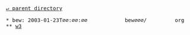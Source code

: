 <pre>
  <a href="../">&#x21b5; parent directory</a>
  
  * bew: 2003-01-23T∅∅:∅∅:∅∅&#x0009;&#x0009;bew∅∅∅/&#x0009;&#x0009;org
  ** <a href="w3">w3</a>
</pre>
